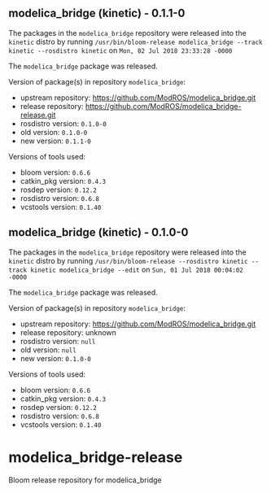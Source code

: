 ## modelica_bridge (kinetic) - 0.1.1-0

The packages in the `modelica_bridge` repository were released into the `kinetic` distro by running `/usr/bin/bloom-release modelica_bridge --track kinetic --rosdistro kinetic` on `Mon, 02 Jul 2018 23:33:28 -0000`

The `modelica_bridge` package was released.

Version of package(s) in repository `modelica_bridge`:

- upstream repository: https://github.com/ModROS/modelica_bridge.git
- release repository: https://github.com/ModROS/modelica_bridge-release.git
- rosdistro version: `0.1.0-0`
- old version: `0.1.0-0`
- new version: `0.1.1-0`

Versions of tools used:

- bloom version: `0.6.6`
- catkin_pkg version: `0.4.3`
- rosdep version: `0.12.2`
- rosdistro version: `0.6.8`
- vcstools version: `0.1.40`


## modelica_bridge (kinetic) - 0.1.0-0

The packages in the `modelica_bridge` repository were released into the `kinetic` distro by running `/usr/bin/bloom-release --rosdistro kinetic --track kinetic modelica_bridge --edit` on `Sun, 01 Jul 2018 00:04:02 -0000`

The `modelica_bridge` package was released.

Version of package(s) in repository `modelica_bridge`:

- upstream repository: https://github.com/ModROS/modelica_bridge.git
- release repository: unknown
- rosdistro version: `null`
- old version: `null`
- new version: `0.1.0-0`

Versions of tools used:

- bloom version: `0.6.6`
- catkin_pkg version: `0.4.3`
- rosdep version: `0.12.2`
- rosdistro version: `0.6.8`
- vcstools version: `0.1.40`


# modelica_bridge-release
Bloom release repository for modelica_bridge
